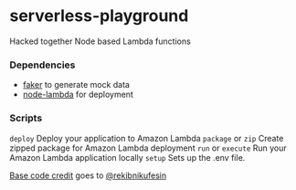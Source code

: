 # serverless-playground

Hacked together Node based Lambda functions

### Dependencies

- [faker](https://github.com/marak/Faker.js/) to generate mock data
- [node-lambda](https://github.com/motdotla/node-lambda) for deployment

### Scripts

`deploy`                  Deploy your application to Amazon Lambda
`package` or `zip`        Create zipped package for Amazon Lambda deployment
`run` or `execute`        Run your Amazon Lambda application locally
`setup`                   Sets up the .env file.

[Base code credit](https://github.com/rekibnikufesin/resumeGenerator/tree/lesson_1) goes to [@rekibnikufesin](https://github.com/rekibnikufesin/)
